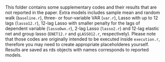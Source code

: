 This folder contains some supplementary codes and their results that are not reported in the paper. Extra models includes sample mean and random walk (`baseline.r`), three- or four-variable VAR (`var.r`), Lasso with up to 12 lags (`lasso12.r`), 12-lag Lasso with smaller penalty for the lags of dependent variable (`lassoOwn.r`), 2-lag Lasso (`lasso2.r`) and 12-lag elastic net and group lasso (`ENET12.r` and `gLASSO12.r`, respectively). Please note that those codes are originally intended to be executed inside `execution.r`, therefore you may need to create appropriate placeholderes yourself. Results are saved as rds objects with names corresponds to reported models.
